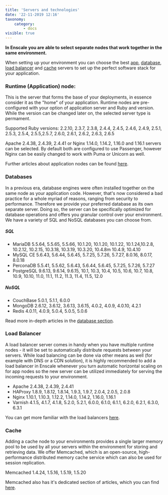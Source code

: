 ```yaml
---
title: 'Servers and technologies'
date: '22-11-2019 12:16'
taxonomy:
    category:
        - docs
visible: true
---
```


**In Enscale you are able to select separate nodes that work together in the same environment.**

When setting up your environment you can choose the best [app](/getting-started/servers-and-technologies#runtime-application-node), [database](/getting-started/servers-and-technologies#databases), [load balancer](/getting-started/servers-and-technologies#load-balancer) and [cache](/getting-started/servers-and-technologies#cache) servers to set up the perfect software stack for your application.

### Runtime (Application) node:

This is the server that forms the base of your deployments, in essence consider it as the "home" of your application. Runtime nodes are pre-configured with your option of application server and Ruby and version. While the version can be changed later on, the selected server type is permament.

Supported Ruby versions: 2.2.10, 2.3.7, 2.3.8, 2.4.4, 2.4.5, 2.4.6, 2.4.9, 2.5.1, 2.5.3, 2.5.4, 2.5.5,2.5.7, 2.6.0, 2.6.1, 2.6.2, 2.6.3, 2.6.5

Apache 2.4.38, 2.4.39, 2.4.41 or Nginx 1.14.0, 1.14.2, 1.16.0 and 1.16.1 servers can be selected. By default both are configured to use Passenger, however Nginx can be easily changed to work with Puma or Unicorn as well.

Further articles about application nodes can be found [here](https://enscale.com/docs/10/app).

### Databases

In a previous era, database engines were often installed together on the same node as your application code. However, that's now considered a bad practice for a whole myriad of reasons, ranging from security to performance. Therefore we provide your preferred database as its own separate server. Doing so, the server can be specifically optimized for database operations and offers you granular control over your environment. We have a variety of SQL and NoSQL databases you can choose from.

##### SQL
* MariaDB 5.5.64, 5.5.65, 5.5.66, 10.1.20, 10.1.20, 10.1.22, 10.1.24,10.2.8, 10.2.12, 10.2.15, 10.3.18, 10.3.19, 10.3.20, 10.4.8m 10.4.9, 10.4.10 
* MySQL CE  5.6.43, 5.6.44, 5.6.45, 5.7.25, 5.7.26, 5.7.27, 8.0.16, 8.0.17, 8.0.18
* PerconaDB 5.5.41, 5.5.62, 5.6.43, 5.6.44, 5.6.45, 5.7.25, 5.7.26, 5.7.27
* PostgreSQL  9.6.13, 9.6.14, 9.6.15, 10.1, 10.3, 10.4, 10.5, 10.6, 10.7, 10.8, 10.9, 10.10, 11.0, 11.1, 11.2, 11.3, 11.4, 11.5, 12.0

##### NoSQL 
* CouchBase 5.0.1, 5.1.1, 6.0.0 
* MongoDB 2.6.12, 3.6.12, 3.6.13, 3.6.15, 4.0.2, 4.0.9, 4.0.10, 4.2.1
* Redis 4.0.11, 4.0.9, 5.0.4, 5.0.5, 5.0.6

Read more in-depth articles in the [database section](https://enscale.com/docs/10/database-nodes).

###  Load Balancer

A load balancer server comes in handy when you have multiple runtime nodes - it will be set to automatically distribute requests between your servers. While load balancing can be done via other means as well (for example with DNS or a CDN solution), it is highly recommended to add a load balancer in Enscale whenever you turn automatic horizontal scaling on for app nodes so the new server can be utilized immediately for serving the incoming requests to your environment.

* Apache 2.4.38, 2.4.39, 2.4.41
* HAProxy 1.8.9, 1.8.12, 1.8.14, 1.9.3, 1.9.7, 2.0.4, 2.0.5, 2.0.8
* Nginx 1.10.1, 1.10.3, 1.12.2, 1.14.0, 1.14.2, 1.16.0, 1.16.1
* Varnish 4.1.5, 4.1.7, 4.1.8, 5.2.0, 5.2.1, 6.0.0, 6.1.0, 6.1.1, 6.2.0, 6.2.1, 6.3.0, 6.3.1

You can get more familiar with the load balancers [here](https://enscale.com/docs/10/load-balancers).

###  Cache

Adding a cache node to your environments provides a single larger memory pool to be used by all your servers within the environment for storing and retrieving data. We offer Memcached, which is an open-source, high-performance distributed memory cache service which can also be used for session replication.

Memcached 1.4.24, 1.5.16, 1.5.19, 1.5.20

Memcached also has it's dedicated section of articles, which you can find [here](https://enscale.com/docs/10/cache-node).